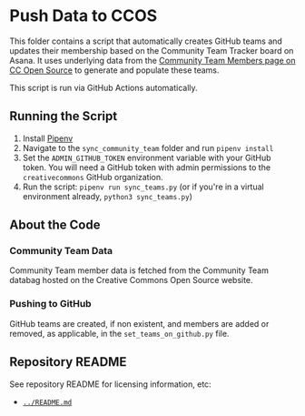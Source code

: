 # Push Data to CCOS

This folder contains a script that automatically creates GitHub teams and updates their membership based on the Community Team Tracker board on Asana. It uses underlying data from the [Community Team Members page on CC Open Source][ctlistpage] to generate and populate these teams.

[ctlistpage]: httpe://opensource.creativecommons.org/community/community-teams/members/

This script is run via GitHub Actions automatically. 

## Running the Script

1. Install [Pipenv](https://pipenv.readthedocs.io/en/latest/)
2. Navigate to the `sync_community_team` folder and run `pipenv install`
3. Set the `ADMIN_GITHUB_TOKEN` environment variable with your GitHub token. You will need a GitHub token with admin permissions to the `creativecommons` GitHub organization.
5. Run the script: `pipenv run sync_teams.py` (or if you're in a virtual environment already, `python3 sync_teams.py`)

## About the Code

### Community Team Data

Community Team member data is fetched from the Community Team databag hosted on the Creative Commons Open Source website.

### Pushing to GitHub

GitHub teams are created, if non existent, and members are added or removed, as applicable, in the `set_teams_on_github.py` file.


## Repository README

See repository README for licensing information, etc:
- [`../README.md`](../README.md)

